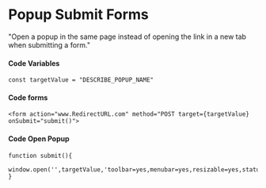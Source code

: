 
# Popup Submit Forms

"Open a popup in the same page instead of opening the link in a new tab when submitting a form."


#### Code Variables
```
const targetValue = "DESCRIBE_POPUP_NAME"
```
#### Code forms
```
<form action="www.RedirectURL.com" method="POST target={targetValue} onSubmit="submit()">
```
#### Code Open Popup
```
function submit(){
     window.open('',targetValue,'toolbar=yes,menubar=yes,resizable=yes,status=yescom,scrollbars=yes,width=600,height=430');
}
```
